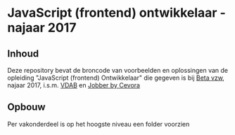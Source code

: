 # JavaScript (frontend) ontwikkelaar - najaar 2017
## Inhoud
Deze repository bevat de broncode van voorbeelden en oplossingen van de opleiding "JavaScript (frontend) Ontwikkelaar" die gegeven is bij <a href="http://betavzw.org" target="_blank">Beta vzw</a>, najaar 2017, i.s.m. <a href="http://vdab.be" target="_blank">VDAB</a> en <a href="http://cevora.be/jobber" target="_blank">Jobber by Cevora</a>

## Opbouw
Per vakonderdeel is op het hoogste niveau een folder voorzien
